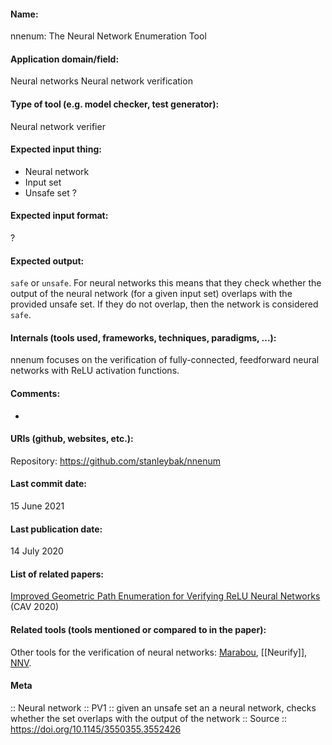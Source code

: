 #### Name:
nnenum: The Neural Network Enumeration Tool

#### Application domain/field:
Neural networks
Neural network verification

#### Type of tool (e.g. model checker, test generator):
Neural network verifier

#### Expected input thing:
- Neural network
- Input set
- Unsafe set
?

#### Expected input format:
?

#### Expected output:
`safe` or `unsafe`. 
For neural networks this means that they check whether the output of the neural network (for a given input set) overlaps with the provided unsafe set. If they do not overlap, then the network is considered `safe`.

#### Internals (tools used, frameworks, techniques, paradigms, ...):
nnenum focuses on the verification of fully-connected, feedforward neural networks with ReLU activation functions.

#### Comments:
-

#### URIs (github, websites, etc.):
Repository: https://github.com/stanleybak/nnenum

#### Last commit date:
15 June 2021

#### Last publication date:
14 July 2020

#### List of related papers:
[Improved Geometric Path Enumeration for Verifying ReLU Neural Networks](https://doi.org/10.1007/978-3-030-53288-8_4) (CAV 2020)

#### Related tools (tools mentioned or compared to in the paper):
Other tools for the verification of neural networks: [Marabou](Marabou.md), [[Neurify]], [NNV](NNV.md).

#### Meta
:: Neural network
:: PV1 :: given an unsafe set an a neural network, checks whether the set overlaps with the output of the network
:: Source :: https://doi.org/10.1145/3550355.3552426